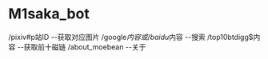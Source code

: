# M1saka_bot
/pixiv#p站ID --获取对应图片
/google$内容或/baidu$内容 --搜索
/top10btdigg$内容 --获取前十磁链
/about_moebean --关于
